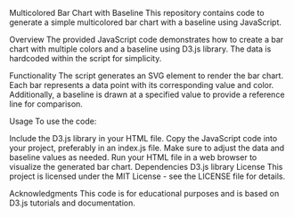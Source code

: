 Multicolored Bar Chart with Baseline
This repository contains code to generate a simple multicolored bar chart with a baseline using JavaScript.

Overview
The provided JavaScript code demonstrates how to create a bar chart with multiple colors and a baseline using D3.js library. The data is hardcoded within the script for simplicity.

Functionality
The script generates an SVG element to render the bar chart. Each bar represents a data point with its corresponding value and color. Additionally, a baseline is drawn at a specified value to provide a reference line for comparison.

Usage
To use the code:

Include the D3.js library in your HTML file.
Copy the JavaScript code into your project, preferably in an index.js file.
Make sure to adjust the data and baseline values as needed.
Run your HTML file in a web browser to visualize the generated bar chart.
Dependencies
D3.js library
License
This project is licensed under the MIT License - see the LICENSE file for details.

Acknowledgments
This code is for educational purposes and is based on D3.js tutorials and documentation.